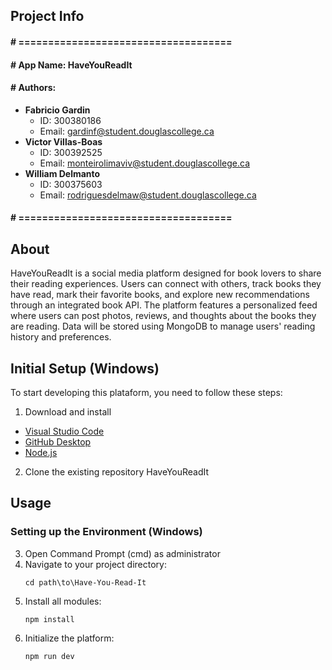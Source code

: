 ## Project Info
#### # ====================================
#### # App Name:		HaveYouReadIt
#### # Authors:
- **Fabricio Gardin**  
  - ID: 300380186  
  - Email: gardinf@student.douglascollege.ca
- **Victor Villas-Boas**  
  - ID: 300392525
  - Email: monteirolimaviv@student.douglascollege.ca
- **William Delmanto**  
  - ID: 300375603  
  - Email: rodriguesdelmaw@student.douglascollege.ca
#### # ====================================

## About
HaveYouReadIt is a social media platform designed for book lovers to share their reading experiences. Users can connect with others, track books they have read, mark their favorite books, and explore new recommendations through an integrated book API. The platform features a personalized feed where users can post photos, reviews, and thoughts about the books they are reading. Data will be stored using MongoDB to manage users' reading history and preferences.

## Initial Setup (Windows)

To start developing this plataform, you need to follow these steps:

1. Download and install
- [Visual Studio Code](https://code.visualstudio.com/download)
- [GitHub Desktop](https://desktop.github.com/)
- [Node.js](https://nodejs.org/en/)

2. Clone the existing repository HaveYouReadIt

## Usage

### Setting up the Environment (Windows)

3. Open Command Prompt (cmd) as administrator
4. Navigate to your project directory:
   ```
   cd path\to\Have-You-Read-It
   ```
5. Install all modules:
   ```
   npm install
   ```
6. Initialize the platform:
   ```
   npm run dev
   ```
